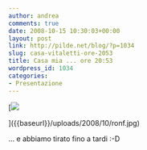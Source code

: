 ```yaml
---
author: andrea
comments: true
date: 2008-10-15 10:30:03+00:00
layout: post
link: http://pilde.net/blog/?p=1034
slug: casa-vitaletti-ore-2053
title: Casa mia ... ore 20:53
wordpress_id: 1034
categories:
- Presentazione
---
```


[![]({{baseurl}}/uploads/2008/10/ronf.jpg)


]({{baseurl}}/uploads/2008/10/ronf.jpg)




... e abbiamo tirato fino a tardi :-D

